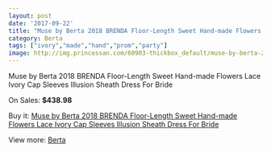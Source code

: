 ```yaml
---
layout: post
date: '2017-09-22'
title: "Muse by Berta 2018 BRENDA Floor-Length Sweet Hand-made Flowers Lace Ivory Cap Sleeves Illusion Sheath Dress For Bride"
category: Berta
tags: ["ivory","made","hand","prom","party"]
image: http://img.princessan.com/60903-thickbox_default/muse-by-berta-2018-brenda-floor-length-sweet-hand-made-flowers-lace-ivory-cap-sleeves-illusion-sheath-dress-for-bride.jpg
---
```

Muse by Berta 2018 BRENDA Floor-Length Sweet Hand-made Flowers Lace Ivory Cap Sleeves Illusion Sheath Dress For Bride

On Sales: **$438.98**
<a href="https://www.princessan.com/en/berta/27084-muse-by-berta-2018-brenda-floor-length-sweet-hand-made-flowers-lace-ivory-cap-sleeves-illusion-sheath-dress-for-bride.html"><amp-img layout="responsive" width="600" height="600" src="//img.princessan.com/60903-thickbox_default/muse-by-berta-2018-brenda-floor-length-sweet-hand-made-flowers-lace-ivory-cap-sleeves-illusion-sheath-dress-for-bride.jpg" alt="Muse by Berta 2018 BRENDA Floor-Length Sweet Hand-made Flowers Lace Ivory Cap Sleeves Illusion Sheath Dress For Bride 0" /></a>
<a href="https://www.princessan.com/en/berta/27084-muse-by-berta-2018-brenda-floor-length-sweet-hand-made-flowers-lace-ivory-cap-sleeves-illusion-sheath-dress-for-bride.html"><amp-img layout="responsive" width="600" height="600" src="//img.princessan.com/60912-thickbox_default/muse-by-berta-2018-brenda-floor-length-sweet-hand-made-flowers-lace-ivory-cap-sleeves-illusion-sheath-dress-for-bride.jpg" alt="Muse by Berta 2018 BRENDA Floor-Length Sweet Hand-made Flowers Lace Ivory Cap Sleeves Illusion Sheath Dress For Bride 1" /></a>
<a href="https://www.princessan.com/en/berta/27084-muse-by-berta-2018-brenda-floor-length-sweet-hand-made-flowers-lace-ivory-cap-sleeves-illusion-sheath-dress-for-bride.html"><amp-img layout="responsive" width="600" height="600" src="//img.princessan.com/60911-thickbox_default/muse-by-berta-2018-brenda-floor-length-sweet-hand-made-flowers-lace-ivory-cap-sleeves-illusion-sheath-dress-for-bride.jpg" alt="Muse by Berta 2018 BRENDA Floor-Length Sweet Hand-made Flowers Lace Ivory Cap Sleeves Illusion Sheath Dress For Bride 2" /></a>
<a href="https://www.princessan.com/en/berta/27084-muse-by-berta-2018-brenda-floor-length-sweet-hand-made-flowers-lace-ivory-cap-sleeves-illusion-sheath-dress-for-bride.html"><amp-img layout="responsive" width="600" height="600" src="//img.princessan.com/60910-thickbox_default/muse-by-berta-2018-brenda-floor-length-sweet-hand-made-flowers-lace-ivory-cap-sleeves-illusion-sheath-dress-for-bride.jpg" alt="Muse by Berta 2018 BRENDA Floor-Length Sweet Hand-made Flowers Lace Ivory Cap Sleeves Illusion Sheath Dress For Bride 3" /></a>
<a href="https://www.princessan.com/en/berta/27084-muse-by-berta-2018-brenda-floor-length-sweet-hand-made-flowers-lace-ivory-cap-sleeves-illusion-sheath-dress-for-bride.html"><amp-img layout="responsive" width="600" height="600" src="//img.princessan.com/60909-thickbox_default/muse-by-berta-2018-brenda-floor-length-sweet-hand-made-flowers-lace-ivory-cap-sleeves-illusion-sheath-dress-for-bride.jpg" alt="Muse by Berta 2018 BRENDA Floor-Length Sweet Hand-made Flowers Lace Ivory Cap Sleeves Illusion Sheath Dress For Bride 4" /></a>
<a href="https://www.princessan.com/en/berta/27084-muse-by-berta-2018-brenda-floor-length-sweet-hand-made-flowers-lace-ivory-cap-sleeves-illusion-sheath-dress-for-bride.html"><amp-img layout="responsive" width="600" height="600" src="//img.princessan.com/60908-thickbox_default/muse-by-berta-2018-brenda-floor-length-sweet-hand-made-flowers-lace-ivory-cap-sleeves-illusion-sheath-dress-for-bride.jpg" alt="Muse by Berta 2018 BRENDA Floor-Length Sweet Hand-made Flowers Lace Ivory Cap Sleeves Illusion Sheath Dress For Bride 5" /></a>
<a href="https://www.princessan.com/en/berta/27084-muse-by-berta-2018-brenda-floor-length-sweet-hand-made-flowers-lace-ivory-cap-sleeves-illusion-sheath-dress-for-bride.html"><amp-img layout="responsive" width="600" height="600" src="//img.princessan.com/60907-thickbox_default/muse-by-berta-2018-brenda-floor-length-sweet-hand-made-flowers-lace-ivory-cap-sleeves-illusion-sheath-dress-for-bride.jpg" alt="Muse by Berta 2018 BRENDA Floor-Length Sweet Hand-made Flowers Lace Ivory Cap Sleeves Illusion Sheath Dress For Bride 6" /></a>
<a href="https://www.princessan.com/en/berta/27084-muse-by-berta-2018-brenda-floor-length-sweet-hand-made-flowers-lace-ivory-cap-sleeves-illusion-sheath-dress-for-bride.html"><amp-img layout="responsive" width="600" height="600" src="//img.princessan.com/60906-thickbox_default/muse-by-berta-2018-brenda-floor-length-sweet-hand-made-flowers-lace-ivory-cap-sleeves-illusion-sheath-dress-for-bride.jpg" alt="Muse by Berta 2018 BRENDA Floor-Length Sweet Hand-made Flowers Lace Ivory Cap Sleeves Illusion Sheath Dress For Bride 7" /></a>
<a href="https://www.princessan.com/en/berta/27084-muse-by-berta-2018-brenda-floor-length-sweet-hand-made-flowers-lace-ivory-cap-sleeves-illusion-sheath-dress-for-bride.html"><amp-img layout="responsive" width="600" height="600" src="//img.princessan.com/60905-thickbox_default/muse-by-berta-2018-brenda-floor-length-sweet-hand-made-flowers-lace-ivory-cap-sleeves-illusion-sheath-dress-for-bride.jpg" alt="Muse by Berta 2018 BRENDA Floor-Length Sweet Hand-made Flowers Lace Ivory Cap Sleeves Illusion Sheath Dress For Bride 8" /></a>
<a href="https://www.princessan.com/en/berta/27084-muse-by-berta-2018-brenda-floor-length-sweet-hand-made-flowers-lace-ivory-cap-sleeves-illusion-sheath-dress-for-bride.html"><amp-img layout="responsive" width="600" height="600" src="//img.princessan.com/60904-thickbox_default/muse-by-berta-2018-brenda-floor-length-sweet-hand-made-flowers-lace-ivory-cap-sleeves-illusion-sheath-dress-for-bride.jpg" alt="Muse by Berta 2018 BRENDA Floor-Length Sweet Hand-made Flowers Lace Ivory Cap Sleeves Illusion Sheath Dress For Bride 9" /></a>

Buy it: [Muse by Berta 2018 BRENDA Floor-Length Sweet Hand-made Flowers Lace Ivory Cap Sleeves Illusion Sheath Dress For Bride](https://www.princessan.com/en/berta/27084-muse-by-berta-2018-brenda-floor-length-sweet-hand-made-flowers-lace-ivory-cap-sleeves-illusion-sheath-dress-for-bride.html "Muse by Berta 2018 BRENDA Floor-Length Sweet Hand-made Flowers Lace Ivory Cap Sleeves Illusion Sheath Dress For Bride")

View more: [Berta](https://www.princessan.com/en/252-berta "Berta")